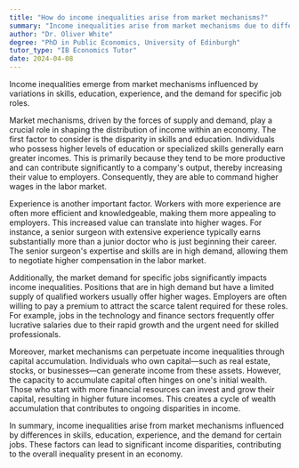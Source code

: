 ```yaml
---
title: "How do income inequalities arise from market mechanisms?"
summary: "Income inequalities arise from market mechanisms due to differences in skills, education, experience, and market demand for certain jobs."
author: "Dr. Oliver White"
degree: "PhD in Public Economics, University of Edinburgh"
tutor_type: "IB Economics Tutor"
date: 2024-04-08
---
```


Income inequalities emerge from market mechanisms influenced by variations in skills, education, experience, and the demand for specific job roles.

Market mechanisms, driven by the forces of supply and demand, play a crucial role in shaping the distribution of income within an economy. The first factor to consider is the disparity in skills and education. Individuals who possess higher levels of education or specialized skills generally earn greater incomes. This is primarily because they tend to be more productive and can contribute significantly to a company's output, thereby increasing their value to employers. Consequently, they are able to command higher wages in the labor market.

Experience is another important factor. Workers with more experience are often more efficient and knowledgeable, making them more appealing to employers. This increased value can translate into higher wages. For instance, a senior surgeon with extensive experience typically earns substantially more than a junior doctor who is just beginning their career. The senior surgeon's expertise and skills are in high demand, allowing them to negotiate higher compensation in the labor market.

Additionally, the market demand for specific jobs significantly impacts income inequalities. Positions that are in high demand but have a limited supply of qualified workers usually offer higher wages. Employers are often willing to pay a premium to attract the scarce talent required for these roles. For example, jobs in the technology and finance sectors frequently offer lucrative salaries due to their rapid growth and the urgent need for skilled professionals.

Moreover, market mechanisms can perpetuate income inequalities through capital accumulation. Individuals who own capital—such as real estate, stocks, or businesses—can generate income from these assets. However, the capacity to accumulate capital often hinges on one's initial wealth. Those who start with more financial resources can invest and grow their capital, resulting in higher future incomes. This creates a cycle of wealth accumulation that contributes to ongoing disparities in income.

In summary, income inequalities arise from market mechanisms influenced by differences in skills, education, experience, and the demand for certain jobs. These factors can lead to significant income disparities, contributing to the overall inequality present in an economy.
    
